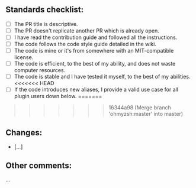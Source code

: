 ## Standards checklist:

<!-- Fill with an x the ones that apply. Example: [x] -->

- [ ] The PR title is descriptive.
- [ ] The PR doesn't replicate another PR which is already open.
- [ ] I have read the contribution guide and followed all the instructions.
- [ ] The code follows the code style guide detailed in the wiki.
- [ ] The code is mine or it's from somewhere with an MIT-compatible license.
- [ ] The code is efficient, to the best of my ability, and does not waste computer resources.
- [ ] The code is stable and I have tested it myself, to the best of my abilities.
<<<<<<< HEAD
- [ ] If the code introduces new aliases, I provide a valid use case for all plugin users down below.
=======
>>>>>>> 16344a98 (Merge branch 'ohmyzsh:master' into master)

## Changes:

- [...]

## Other comments:

...

